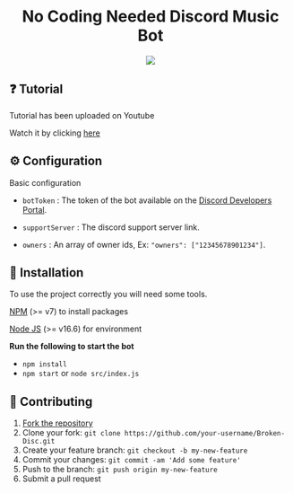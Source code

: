 <h1 align="center">No Coding Needed Discord Music Bot</h1>
<p align="center"><img src="https://cdn.discordapp.com/attachments/779285545775661076/844206868150878208/unnamed.gpng"></p>

## ❓ Tutorial
Tutorial has been uploaded on Youtube 

Watch it by clicking [here](https://youtube.com/c/blackknight683)

## ⚙ Configuration

Basic configuration
 
+ `botToken` : The token of the bot available on the [Discord Developers Portal](https://discordapp.com/developers/applications).
- `supportServer` : The discord support server link.
+ `owners` : An array of owner ids, Ex: `"owners": ["12345678901234"]`.

## 📑 Installation

To use the project correctly you will need some tools.

[NPM](https://www.npmjs.org) (>= v7) to install packages

[Node JS](https://nodejs.org/en/) (>= v16.6) for environment

**Run the following to start the bot**

+ `npm install`
+ `npm start` or `node src/index.js`

## 🤝 Contributing

1. [Fork the repository](https://github.com/BlackKnight683/Broken-Disc/fork)
2. Clone your fork: `git clone https://github.com/your-username/Broken-Disc.git`
3. Create your feature branch: `git checkout -b my-new-feature`
4. Commit your changes: `git commit -am 'Add some feature'`
5. Push to the branch: `git push origin my-new-feature`
6. Submit a pull request

